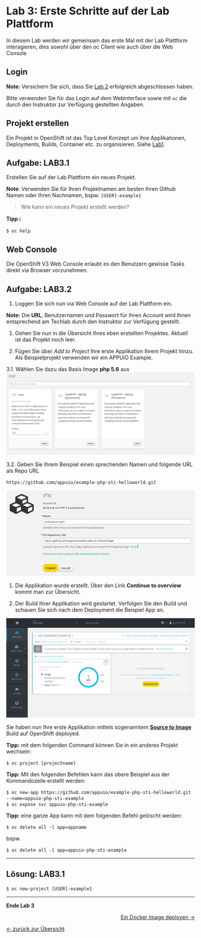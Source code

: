 # Lab 3: Erste Schritte auf der Lab Plattform

In diesem Lab werden wir gemeinsam das erste Mal mit der Lab Plattform interagieren, dies sowohl über den oc Client wie auch über die Web Console

## Login

**Note:** Versichern Sie sich, dass Sie [Lab 2](02_cli.md) erfolgreich abgeschlossen haben.

Bitte verwenden Sie für das Login auf dem Webinterface sowie mit `oc` die durch den Instruktor zur Verfügung gestellten Angaben.


## Projekt erstellen

Ein Projekt in OpenShift ist das Top Level Konzept um Ihre Applikationen, Deployments, Builds, Container etc. zu organisieren. Siehe [Lab1](01_quicktour.md).


## Aufgabe: LAB3.1
Erstellen Sie auf der Lab Plattform ein neues Projekt.

**Note**: Verwenden Sie für Ihren Projektnamen am besten Ihren Github Namen oder Ihren Nachnamen, bspw. `[USER]-example1`

> Wie kann ein neues Projekt erstellt werden?

**Tipp** :information_source:
```
$ oc help
```

## Web Console

Die OpenShift V3 Web Console erlaubt es den Benutzern gewisse Tasks direkt via Browser vorzunehmen.

## Aufgabe: LAB3.2
1. Loggen Sie sich nun via Web Console auf der Lab Plattform ein.

  **Note:** Die **URL**, Benutzernamen und Passwort für Ihren Account wird Ihnen entsprechend am Techlab durch den Instruktor zur Verfügung gestellt.

1. Gehen Sie nun in die Übersicht Ihres eben erstellten Projektes. Aktuell ist das Projekt noch leer.

1. Fügen Sie über *Add to Project* Ihre erste Applikation Ihrem Projekt hinzu. Als Beispielprojekt verwenden wir ein APPUiO Example.

  3.1. Wählen Sie dazu das Basis Image **php 5.6** aus
![php5.6](../images/lab_3_php5.6.png)

  3.2. Geben Sie Ihrem Beispiel einen sprechenden Namen und folgende URL als Repo URL
  ```
  https://github.com/appuio/example-php-sti-helloworld.git
  ```
![php5.6](../images/lab_3_example1.png)

1. Die Applikation wurde erstellt. Über den Link **Continue to overview** kommt man zur Übersicht.

1. Der Build Ihrer Applikation wird gestartet. Verfolgen Sie den Build und schauen Sie sich nach dem Deployment die Beispiel App an.

![php5.6](../images/lab_3_example1-deployed.png)


Sie haben nun Ihre erste Applikation mittels sogenanntem **[Source to Image](https://docs.openshift.com/container-platform/3.4/architecture/core_concepts/builds_and_image_streams.html#source-build)** Build auf OpenShift deployed.

**Tipp:** mit dem folgenden Command können Sie in ein anderes Projekt wechseln:
```
$ oc project [projectname]
```

**Tipp:** Mit den folgenden Befehlen kann das obere Beispiel aus der Kommandozeile erstellt werden:
```
$ oc new-app https://github.com/appuio/example-php-sti-helloworld.git --name=appuio-php-sti-example
$ oc expose svc appuio-php-sti-example
```

**Tipp:** eine ganze App kann mit dem folgenden Befehl gelöscht werden:
```
$ oc delete all -l app=appname
```
bspw.
```
$ oc delete all -l app=appuio-php-sti-example
```

---

## Lösung: LAB3.1

```
$ oc new-project [USER]-example1
```
---

**Ende Lab 3**

<p width="100px" align="right"><a href="04_deploy_dockerimage.md">Ein Docker Image deployen →</a></p>

[← zurück zur Übersicht](../README.md)
